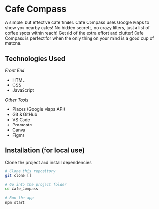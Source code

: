 # Cafe Compass

A simple, but effective cafe finder. Cafe Compass uses Google Maps to show you nearby cafes! No hidden secrets, no crazy filters, just a list of coffee spots within reach! Get rid of the extra effort and clutter! Cafe Compass is perfect for when the only thing on your mind is a good cup of matcha.

## Technologies Used

*Front End*
- HTML
- CSS
- JavaScript

*Other Tools*
- Places (Google Maps API)
- Git & GitHub
- VS Code
- Procreate
- Canva
- Figma

## Installation (for local use)

Clone the project and install dependencies.

```bash
# Clone this repository
git clone []

# Go into the project folder 
cd Cafe_Compass

# Run the app
npm start


